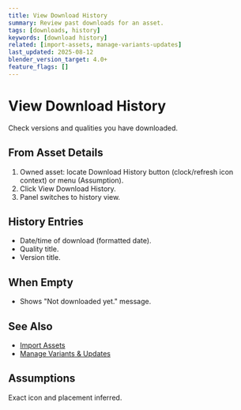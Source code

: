 ```yaml
---
title: View Download History
summary: Review past downloads for an asset.
tags: [downloads, history]
keywords: [download history]
related: [import-assets, manage-variants-updates]
last_updated: 2025-08-12
blender_version_target: 4.0+
feature_flags: []
---
```


# View Download History

Check versions and qualities you have downloaded.

## From Asset Details
1. Owned asset: locate Download History button (clock/refresh icon context) or menu (Assumption).
2. Click View Download History.
3. Panel switches to history view.

## History Entries
- Date/time of download (formatted date).
- Quality title.
- Version title.

## When Empty
- Shows "Not downloaded yet." message.

## See Also
- [Import Assets](import-assets.md)
- [Manage Variants & Updates](manage-variants-updates.md)

## Assumptions
Exact icon and placement inferred.
